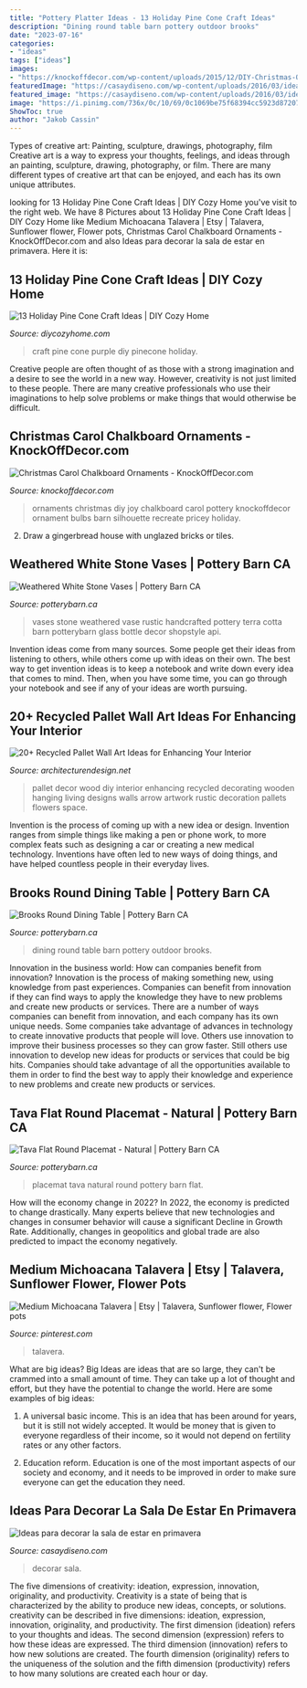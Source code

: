 ```yaml
---
title: "Pottery Platter Ideas - 13 Holiday Pine Cone Craft Ideas"
description: "Dining round table barn pottery outdoor brooks"
date: "2023-07-16"
categories:
- "ideas"
tags: ["ideas"]
images:
- "https://knockoffdecor.com/wp-content/uploads/2015/12/DIY-Christmas-Ornaments-Get-the-free-Silhouette-files-to-recreate-Pottery-Barns-pricey-Joy-to-t1.jpg"
featuredImage: "https://casaydiseno.com/wp-content/uploads/2016/03/ideas-para-decorarsal.jpg"
featured_image: "https://casaydiseno.com/wp-content/uploads/2016/03/ideas-para-decorarsal.jpg"
image: "https://i.pinimg.com/736x/0c/10/69/0c1069be75f68394cc5923d872079a57.jpg"
ShowToc: true
author: "Jakob Cassin"
---
```



Types of creative art: Painting, sculpture, drawings, photography, film
Creative art is a way to express your thoughts, feelings, and ideas through an painting, sculpture, drawing, photography, or film. There are many different types of creative art that can be enjoyed, and each has its own unique attributes.

	

		
looking for 13 Holiday Pine Cone Craft Ideas | DIY Cozy Home you've visit to the right web. We have 8 Pictures about 13 Holiday Pine Cone Craft Ideas | DIY Cozy Home like Medium Michoacana Talavera | Etsy | Talavera, Sunflower flower, Flower pots, Christmas Carol Chalkboard Ornaments - KnockOffDecor.com and also Ideas para decorar la sala de estar en primavera. Here it is:
		
    
## 13 Holiday Pine Cone Craft Ideas | DIY Cozy Home

<img loading=lazy src="http://diycozyhome.com/wp-content/uploads/2017/10/purple-pinecone-craft.jpg" onerror="this.onerror=null;this.src='https://tse2.mm.bing.net/th?id=OIP.ubmX7MsWFQQzaXT_eTZYjAHaU3&amp;pid=15.1';" alt="13 Holiday Pine Cone Craft Ideas | DIY Cozy Home">

_Source: diycozyhome.com_

>craft pine cone purple diy pinecone holiday. 

	

Creative people are often thought of as those with a strong imagination and a desire to see the world in a new way. However, creativity is not just limited to these people. There are many creative professionals who use their imaginations to help solve problems or make things that would otherwise be difficult.

    
## Christmas Carol Chalkboard Ornaments - KnockOffDecor.com

<img loading=lazy src="https://knockoffdecor.com/wp-content/uploads/2015/12/DIY-Christmas-Ornaments-Get-the-free-Silhouette-files-to-recreate-Pottery-Barns-pricey-Joy-to-t1.jpg" onerror="this.onerror=null;this.src='https://tse1.mm.bing.net/th?id=OIP.xJx6EocONH5cCChuCYfeCwHaLk&amp;pid=15.1';" alt="Christmas Carol Chalkboard Ornaments - KnockOffDecor.com">

_Source: knockoffdecor.com_

>ornaments christmas diy joy chalkboard carol pottery knockoffdecor ornament bulbs barn silhouette recreate pricey holiday. 

	

2. Draw a gingerbread house with unglazed bricks or tiles.

    
## Weathered White Stone Vases | Pottery Barn CA

<img loading=lazy src="http://www.potterybarn.ca/core/media/media.nl?id=62215519&amp;c=3572911&amp;h=9b3f8ae2fbcc57d06b53&amp;resizeid=25&amp;resizeh=1200&amp;resizew=1200" onerror="this.onerror=null;this.src='https://tse4.mm.bing.net/th?id=OIP.f_WfDk5nsxttb8oXCioyGAHaGq&amp;pid=15.1';" alt="Weathered White Stone Vases | Pottery Barn CA">

_Source: potterybarn.ca_

>vases stone weathered vase rustic handcrafted pottery terra cotta barn potterybarn glass bottle decor shopstyle api. 

	

Invention ideas come from many sources. Some people get their ideas from listening to others, while others come up with ideas on their own. The best way to get invention ideas is to keep a notebook and write down every idea that comes to mind. Then, when you have some time, you can go through your notebook and see if any of your ideas are worth pursuing.

    
## 20+ Recycled Pallet Wall Art Ideas For Enhancing Your Interior

<img loading=lazy src="http://cdn.architecturendesign.net/wp-content/uploads/2015/06/AD-Pallet-Wall-Art-1.jpg" onerror="this.onerror=null;this.src='https://tse3.mm.bing.net/th?id=OIP.8Xd7lJShtieOCcnEehn92wHaLH&amp;pid=15.1';" alt="20+ Recycled Pallet Wall Art Ideas for Enhancing Your Interior">

_Source: architecturendesign.net_

>pallet decor wood diy interior enhancing recycled decorating wooden hanging living designs walls arrow artwork rustic decoration pallets flowers space. 

	

Invention is the process of coming up with a new idea or design. Invention ranges from simple things like making a pen or phone work, to more complex feats such as designing a car or creating a new medical technology. Inventions have often led to new ways of doing things, and have helped countless people in their everyday lives.

    
## Brooks Round Dining Table | Pottery Barn CA

<img loading=lazy src="http://www.potterybarn.ca/core/media/media.nl?id=66171258&amp;c=3572911&amp;h=74e9b7d17f36b5872642&amp;resizeid=25&amp;resizeh=1200&amp;resizew=1200" onerror="this.onerror=null;this.src='https://tse3.mm.bing.net/th?id=OIP.Cwnfa-mfpjg3ny-IS9BcMQHaGq&amp;pid=15.1';" alt="Brooks Round Dining Table | Pottery Barn CA">

_Source: potterybarn.ca_

>dining round table barn pottery outdoor brooks. 

	

Innovation in the business world: How can companies benefit from innovation?
Innovation is the process of making something new, using knowledge from past experiences. Companies can benefit from innovation if they can find ways to apply the knowledge they have to new problems and create new products or services. There are a number of ways companies can benefit from innovation, and each company has its own unique needs. Some companies take advantage of advances in technology to create innovative products that people will love. Others use innovation to improve their business processes so they can grow faster. Still others use innovation to develop new ideas for products or services that could be big hits. Companies should take advantage of all the opportunities available to them in order to find the best way to apply their knowledge and experience to new problems and create new products or services.

    
## Tava Flat Round Placemat - Natural | Pottery Barn CA

<img loading=lazy src="http://www.potterybarn.ca/core/media/media.nl?id=67276752&amp;c=3572911&amp;h=118da5a1fe59d1cf1d15&amp;resizeid=25&amp;resizeh=1200&amp;resizew=1200" onerror="this.onerror=null;this.src='https://tse1.mm.bing.net/th?id=OIP.X_D1MF6_vaUW-LoURB5B6QHaGq&amp;pid=15.1';" alt="Tava Flat Round Placemat - Natural | Pottery Barn CA">

_Source: potterybarn.ca_

>placemat tava natural round pottery barn flat. 

	

How will the economy change in 2022?
In 2022, the economy is predicted to change drastically. Many experts believe that new technologies and changes in consumer behavior will cause a significant Decline in Growth Rate. Additionally, changes in geopolitics and global trade are also predicted to impact the economy negatively.

    
## Medium Michoacana Talavera | Etsy | Talavera, Sunflower Flower, Flower Pots

<img loading=lazy src="https://i.pinimg.com/736x/0c/10/69/0c1069be75f68394cc5923d872079a57.jpg" onerror="this.onerror=null;this.src='https://tse3.mm.bing.net/th?id=OIP.u2XcSZOLU27k43C_8RXjHQHaJa&amp;pid=15.1';" alt="Medium Michoacana Talavera | Etsy | Talavera, Sunflower flower, Flower pots">

_Source: pinterest.com_

>talavera. 

	

What are big ideas?
Big Ideas are ideas that are so large, they can't be crammed into a small amount of time. They can take up a lot of thought and effort, but they have the potential to change the world. Here are some examples of big ideas:
1. A universal basic income. This is an idea that has been around for years, but it is still not widely accepted. It would be money that is given to everyone regardless of their income, so it would not depend on fertility rates or any other factors.

2. Education reform. Education is one of the most important aspects of our society and economy, and it needs to be improved in order to make sure everyone can get the education they need.

    
## Ideas Para Decorar La Sala De Estar En Primavera

<img loading=lazy src="https://casaydiseno.com/wp-content/uploads/2016/03/ideas-para-decorarsal.jpg" onerror="this.onerror=null;this.src='https://tse3.mm.bing.net/th?id=OIP.H195vSRFfjTrqCAfk2AeOQHaGp&amp;pid=15.1';" alt="Ideas para decorar la sala de estar en primavera">

_Source: casaydiseno.com_

>decorar sala. 

	

The five dimensions of creativity: ideation, expression, innovation, originality, and productivity.
Creativity is a state of being that is characterized by the ability to produce new ideas, concepts, or solutions. creativity can be described in five dimensions: ideation, expression, innovation, originality, and productivity. The first dimension (ideation) refers to your thoughts and ideas. The second dimension (expression) refers to how these ideas are expressed. The third dimension (innovation) refers to how new solutions are created. The fourth dimension (originality) refers to the uniqueness of the solution and the fifth dimension (productivity) refers to how many solutions are created each hour or day.

